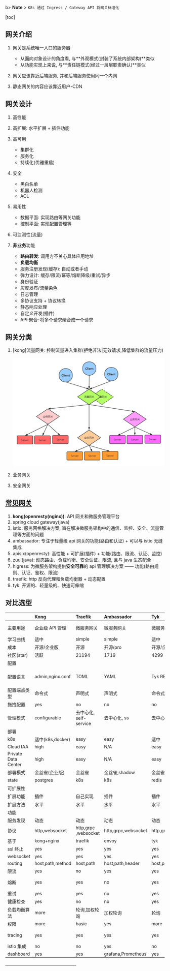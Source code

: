 b> **Note** > `K8s 通过 Ingress / Gateway API 将网关标准化`

[toc]

## 网关介绍

1. ⽹关是系统唯⼀⼊⼝的服务器

   - 从⾯向对象设计的⻆度看, 与**外观模式(封装了系统内部架构)**类似
   - 从功能实现上来说, 与**责任链模式(经过一层层职责确认)**类似

2. 网关应该靠近后端服务, 并和后端服务使用同一个内网
3. 静态网关的内容应该靠近用户-CDN

## 网关设计

1. 高性能
2. 高扩展: 水平扩展 + 插件功能
3. 高可用

   - 集群化
   - 服务化
   - 持续化(优雅重启)

4. 安全

   - ⿊⽩名单
   - 机器人检测
   - ACL

5. 易用性

   - 数据平⾯: 实现路由等网关功能
   - 控制平⾯: 实现配置管理等

6. 可监测性(流量)
7. **⾮业务**功能

   - **路由转发**: 调用方不关心具体应用地址
   - **负载均衡**
   - 服务注册发现(缓存): 自动或者手动
   - 弹力设计: 缓存/限流/幂等/熔断降级/重试/异步
   - 身份验证
   - 灰度发布/流量染⾊
   - ⽇志管理
   - 多协议支持 + 协议转换
   - 静态响应处理
   - 自定义开发(插件)
   - ~~API 聚合: 将多个请求聚合成一个请求~~

## 网关分类

1. [kong]流量网关: 控制流量进入集群(拒绝非法|无效请求,降低集群的流量压力)

   ![avatar](/static/image/kong/gateway-type.png)

2. 业务网关
3. 安全网关

## [常见网关](https://blog.csdn.net/squirrelanimal0922/article/details/88946900)

1. **kong(openresty(nginx))**: API 网关和微服务管理平台
2. spring cloud gateway(java)
3. istio: 服务网格解决方案, 旨在解决微服务架构中的通信、监控、安全、流量管理等方面的问题
4. ambassador: 专注于轻量级 api 网关的功能(路由和认证) + 可以与 istio 无缝集成
5. apisix(openresty): 高性能 + 可扩展(插件) + 功能(路由、限流、认证、监控)
6. zuul(java): 动态路由、负载均衡、安全认证、限流, 且与 java 生态配合
7. higress: 为微服务架构提供**安全可靠**的 api 管理解决方案 —— 功能(路由规则、认证、鉴权、限流)
8. traefik: http 反向代理和负载均衡器 + 动态配置
9. tyk: 开源的、轻量级的、快速可伸缩

## 对比选型

|                     | **Kong**         | Traefik                  | Ambassador          | Tyk                 | Zuul                   |
| :------------------ | :--------------- | :----------------------- | :------------------ | :------------------ | ---------------------- |
| 主要用途            | 企业级 API 管理  | 微服务网关               | 微服务网关          | 微服务网关          | 微服务网关             |
| 学习曲线            | 适中             | simple                   | simple              | 适中                | simple                 |
| 成本                | 开源/企业版      | 开源                     | 开源/pro            | 开源/企业版         | 开源                   |
| 社区(star)          | 活跃             | 21194                    | 1719                | 4299                | 7186                   |
| 配置                |                  |                          |                     |                     |
| 配置语言            | admin,nginx.conf | TOML                     | YAML                | Tyk REST API        | REST API,YAML 静态配置 |
| 配置端点类型        | 命令式           | 声明式                   | 声明式              | 命令式              | 命令式                 |
| 拖拽配置            | yes              | no                       | no                  | no                  | no                     |
| 管理模式            | configurable     | 去中心化, self-service   | 去中心化, ss        | 去中心化, ss        | 去中心化, ss           |
| 部署                |                  |                          |                     |                     |
| k8s                 | 适中(k8s,docker) | easy                     | easy                | 适中                | 适中                   |
| Cloud IAA           | high             | easy                     | N/A                 | easy                | easy                   |
| Private Data Center | high             | easy                     | N/A                 | easy                | easy                   |
| 部署模式            | 金丝雀(企业版)   | 金丝雀                   | 金丝雀,shadow       | 金丝雀              | 金丝雀                 |
| state               | postgres         | k8s                      | k8s                 | redis               | 内存文件               |
| 可扩展性            |                  |                          |                     |                     |
| 扩展功能            | 插件             | 自己实现                 | 插件                | 插件                | 自己实现               |
| 扩展方法            | 水平             | 水平                     | 水平                | 水平                | 水平                   |
| 功能                |                  |                          |                     |                     |
| 服务发现            | 动态             | 动态                     | 动态                | 动态                | 动态                   |
| 协议                | http,websocket   | http,grpc</br>,websocket | http,grpc,websocket | http,grpc,websocket | http                   |
| 基于                | kong+nginx       | traefik                  | envoy               | tyk                 | zuul                   |
| ssl 终止            | yes              | yes                      | yes                 | yes                 | no                     |
| websocket           | yes              | yes                      | yes                 | yes                 | no                     |
| routing             | host,path,method | host,path                | host,path,header    | host,path           |
| 限流                | yes              | no                       | yes                 | yes                 | 需要开发               |
| 熔断                | yes              | yes                      | no                  | yes                 | 需要其他组件           |
| 重试                | yes              | yes                      | no                  | yes                 | yes                    |
| 健康检查            | yes              | no                       | no                  | yes                 | yes                    |
| 负载均衡算法        | more             | 轮询,加权轮询            | 加权轮询            | 轮询                | more                   |
| 权限                | more             | basic                    | yes                 | more                | 开发实现               |
| tracing             | yes              | yes                      | yes                 | yes                 | 需要其他组件           |
| istio 集成          | no               | no                       | yes                 | no                  | no                     |
| dashboard           | yes              | yes                      | grafana,Prometheus  | yes                 | no                     |

————————————————
